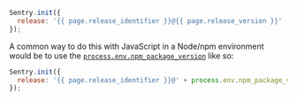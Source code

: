 ```javascript
Sentry.init({
  release: '{{ page.release_identifier }}@{{ page.release_version }}'
});
```
A common way to do this with JavaScript in a Node/npm environment would be to use the [`process.env.npm_package_version`](https://docs.npmjs.com/misc/scripts#packagejson-vars) like so:
```javascript
Sentry.init({
  release: '{{ page.release_identifier }}@' + process.env.npm_package_version
});
```
